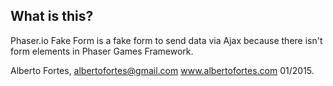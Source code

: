 ## What is this?
Phaser.io Fake Form is a fake form to send data via Ajax because there isn't form elements in Phaser Games Framework.

Alberto Fortes,
albertofortes@gmail.com
www.albertofortes.com
01/2015.
